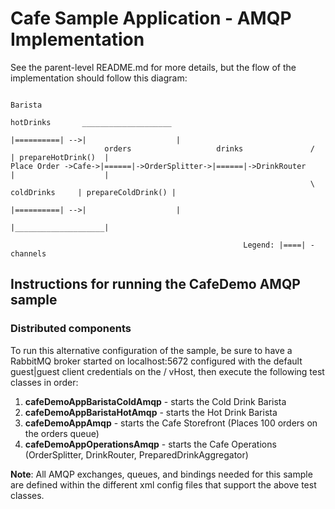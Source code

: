 Cafe Sample Application - AMQP Implementation
=======================

See the parent-level README.md for more details, but the flow of the implementation should follow this diagram:


	                                                                                          Barista
					                                                     hotDrinks       ____________________
	                                                                    |==========| -->|                    |
	                     orders                   drinks               /                | prepareHotDrink()  |
	Place Order ->Cafe->|======|->OrderSplitter->|======|->DrinkRouter                  |                    |
	                                                                   \ coldDrinks     | prepareColdDrink() |
	                                                                    |==========| -->|                    |
	                                                                                    |____________________|

														Legend: |====| - channels


## Instructions for running the CafeDemo AMQP sample

### Distributed components
To run this alternative configuration of the sample, be sure to have a RabbitMQ broker started on localhost:5672 configured with the default guest|guest client credentials on the / vHost, then execute the following test classes in order:
   
   1. **cafeDemoAppBaristaColdAmqp** - starts the Cold Drink Barista
   2. **cafeDemoAppBaristaHotAmqp**  - starts the Hot Drink Barista
   3. **cafeDemoAppAmqp**            - starts the Cafe Storefront (Places 100 orders on the orders queue)
   4. **cafeDemoAppOperationsAmqp**  - starts the Cafe Operations (OrderSplitter, DrinkRouter, PreparedDrinkAggregator)
   
**Note**: All AMQP exchanges, queues, and bindings needed for this sample are defined within the different xml config files that support the above test classes.
